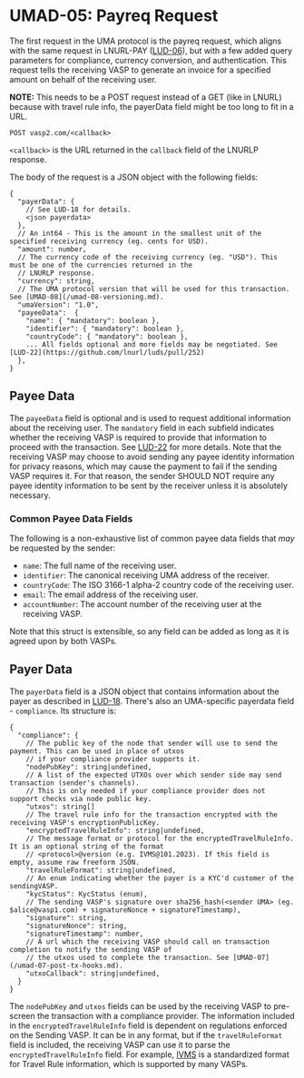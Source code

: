 # UMAD-05: Payreq Request

The first request in the UMA protocol is the payreq request, which aligns with the same request in LNURL-PAY
([LUD-06](https://github.com/lnurl/luds/blob/luds/06.md)), but with a few added query parameters for compliance,
currency conversion, and authentication. This request tells the receiving VASP to generate an invoice for a specified
amount on behalf of the receiving user.

**NOTE:** This needs to be a POST request instead of a GET (like in LNURL) because with travel rule info, the
payerData field might be too long to fit in a URL.

```http
POST vasp2.com/<callback>
```

`<callback>` is the URL returned in the `callback` field of the LNURLP response.

The body of the request is a JSON object with the following fields:

```raw
{
  "payerData": {
    // See LUD-18 for details.
    <json payerdata>
  },
  // An int64 - This is the amount in the smallest unit of the specified receiving currency (eg. cents for USD).
  "amount": number,
  // The currency code of the receiving currency (eg. "USD"). This must be one of the currencies returned in the
  // LNURLP response.
  "currency": string,
  // The UMA protocol version that will be used for this transaction. See [UMAD-08](/umad-08-versioning.md).
  "umaVersion": "1.0",
  "payeeData":  {
    "name": { "mandatory": boolean },
    "identifier": { "mandatory": boolean },
    "countryCode": { "mandatory": boolean },
    ... All fields optional and more fields may be negotiated. See [LUD-22](https://github.com/lnurl/luds/pull/252)
  },
}
```

## Payee Data

The `payeeData` field is optional and is used to request additional information about the receiving user. The `mandatory`
field in each subfield indicates whether the receiving VASP is required to provide that information to proceed with the transaction.
See [LUD-22](https://github.com/lnurl/luds/pull/252) for more details. Note that the receiving VASP may choose to avoid sending
any payee identity information for privacy reasons, which may cause the payment to fail if the sending VASP requires it.
For that reason, the sender SHOULD NOT require any payee identity information to be sent by the receiver unless it is
absolutely necessary.

### Common Payee Data Fields

The following is a non-exhaustive list of common payee data fields that *may* be requested by the sender:

- `name`: The full name of the receiving user.
- `identifier`: The canonical receiving UMA address of the receiver.
- `countryCode`: The ISO 3166-1 alpha-2 country code of the receiving user.
- `email`: The email address of the receiving user.
- `accountNumber`: The account number of the receiving user at the receiving VASP.

Note that this struct is extensible, so any field can be added as long as it is agreed upon by both VASPs.

## Payer Data

The `payerData` field is a JSON object that contains information about the payer as described in
[LUD-18](https://github.com/lnurl/luds/blob/luds/18.md). There's also an UMA-specific payerdata field - `compliance`.
Its structure is:

```raw
{
  "compliance": {
    // The public key of the node that sender will use to send the payment. This can be used in place of utxos
    // if your compliance provider supports it.
    "nodePubKey": string|undefined,
    // A list of the expected UTXOs over which sender side may send transaction (sender's channels).
    // This is only needed if your compliance provider does not support checks via node public key.
    "utxos": string[]
    // The travel rule info for the transaction encrypted with the receiving VASP's encryptionPublicKey.
    "encryptedTravelRuleInfo": string|undefined,
    // The message format or protocol for the encryptedTravelRuleInfo. It is an optional string of the format
    // <protocol>@version (e.g. IVMS@101.2023). If this field is empty, assume raw freeform JSON.
    "travelRuleFormat": string|undefined,
    // An enum indicating whether the payer is a KYC'd customer of the sendingVASP.
    "kycStatus": KycStatus (enum),
    // The sending VASP's signature over sha256_hash(<sender UMA> (eg. $alice@vasp1.com) + signatureNonce + signatureTimestamp),
    "signature": string,
    "signatureNonce": string,
    "signatureTimestamp": number,
    // A url which the receiving VASP should call on transaction completion to notify the sending VASP of
    // the utxos used to complete the transaction. See [UMAD-07](/umad-07-post-tx-hooks.md).
    "utxoCallback": string|undefined,
  }
}
```

The `nodePubKey` and `utxos` fields can be used by the receiving VASP to pre-screen the transaction with a compliance
provider. The information included in the `encryptedTravelRuleInfo` field is dependent on regulations enforced on the
Sending VASP. It can be in any format, but if the `travelRuleFormat` field is included, the receiving VASP can use it
to parse the `encryptedTravelRuleInfo` field. For example, [IVMS](https://www.intervasp.org/#IVMS-1012023) is a
standardized format for Travel Rule information, which is supported by many VASPs.
